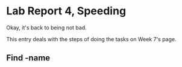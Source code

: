 # Lab Report 4, Speeding
Okay, it's back to being not bad.

This entry deals with the steps of doing the tasks on Week 7's page.

## Find -name


